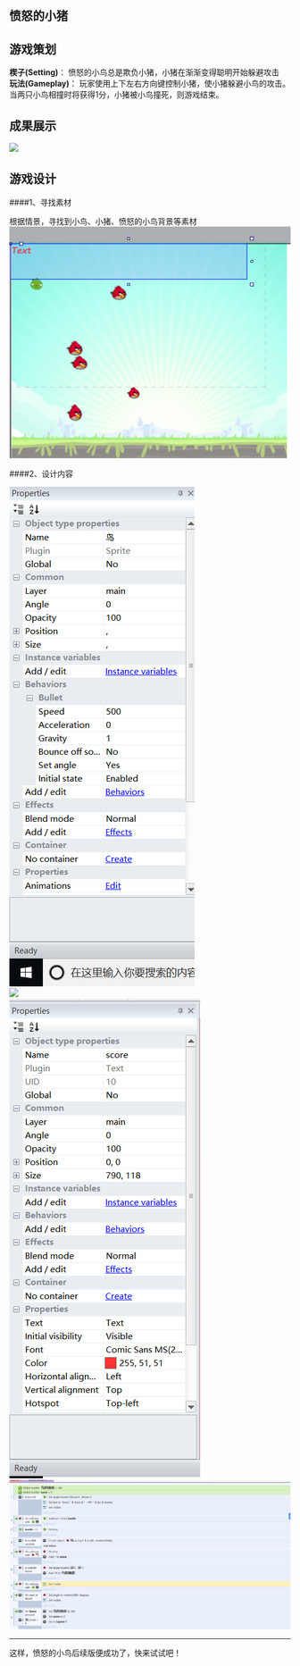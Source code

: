 愤怒的小猪
-


## 游戏策划

<b>楔子(Setting)</b>：
愤怒的小鸟总是欺负小猪，小猪在渐渐变得聪明开始躲避攻击 <br>
<b>玩法(Gameplay)</b>：
玩家使用上下左右方向键控制小猪，使小猪躲避小鸟的攻击。
当两只小鸟相撞时将获得1分，小猪被小鸟撞死，则游戏结束。 

## 成果展示 

![](images/愤怒的小猪.jpg)

## 游戏设计

####1、寻找素材

根据情景，寻找到小鸟、小猪、愤怒的小鸟背景等素材<br>
![](images/布局.png)<br>


####2、设计内容

![](images/小鸟.png)<br>
![](images/小猪.png)<br>
![](images/分数.png)<br>
![](images/系统.png)<br>



--------------
这样，愤怒的小鸟后续版便成功了，快来试试吧！